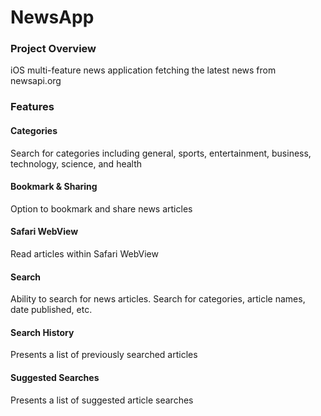# NewsApp
### Project Overview
iOS multi-feature news application fetching the latest news from newsapi.org

### Features
#### Categories
Search for categories including general, sports, entertainment, business, technology, science, and health

#### Bookmark & Sharing
Option to bookmark and share news articles

#### Safari WebView
Read articles within Safari WebView 

#### Search
Ability to search for news articles. Search for categories, article names, date published, etc.

#### Search History
Presents a list of previously searched articles

#### Suggested Searches
Presents a list of suggested article searches
